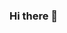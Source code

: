 ### Hi there 👋

<!--
**totti555/totti555** is a ✨ _special_ ✨ repository because its `README.md` (this file) appears on your GitHub profile.

Here are some ideas to get you started:

- 🔭 I’m currently working on LoL project
- 🌱 I’m currently learning React
-->
